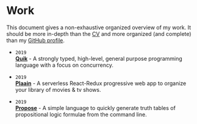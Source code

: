 # Work

This document gives a non-exhaustive organized overview of my work. It should be more in-depth than the [CV](README.md) and more organized (and complete) than my [GitHub profile](https://github.com/jonhue).

*
    `2019`  
    [**Quik**](https://github.com/quik-lang/quik) - A strongly typed, high-level, general purpose programming language with a focus on concurrency.

*
    `2019`  
    [**Plaain**](https://jonhue.github.io/plaain) - A serverless React-Redux progressive web app to organize your library of movies & tv shows.

*
    `2019`  
    [**Propose**](https://github.com/jonhue/propose) - A simple language to quickly generate truth tables of propositional logic formulae from the command line.
